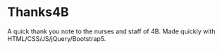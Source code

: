 # Thanks4B

A quick thank you note to the nurses and staff of 4B. Made quickly with HTML/CSS/JS/jQuery/Bootstrap5.
